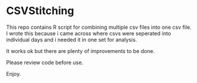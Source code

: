 # CSVStitching
This repo contains R script for combining multiple csv files into one csv file. I wrote this because i came across where csvs were seperated into individual days and i needed it in one set for analysis. 


It works ok but there are plenty of improvements to be done.

Please review code before use.

Enjoy.
